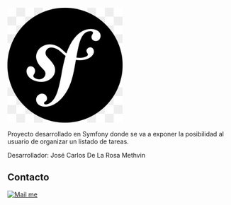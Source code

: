 ![alt text](logo.jpg)

Proyecto desarrollado en Symfony donde se va a exponer la posibilidad al usuario de organizar un listado de tareas.

Desarrollador: José Carlos De La Rosa Methvin

[gmail_logo]: https://user-images.githubusercontent.com/6497827/62424751-c1b85480-b6f0-11e9-97de-096c0a980829.png
[telegram_logo]: https://user-images.githubusercontent.com/6497827/57844175-2ac4b600-77ed-11e9-8488-f2d45efa7497.png
[gmail]: mailto:josemethvin@gmail.com?subject=Leyendo%20#Ecofriendly&body=Hi

## Contacto
[![Mail me][gmail_logo]][gmail]